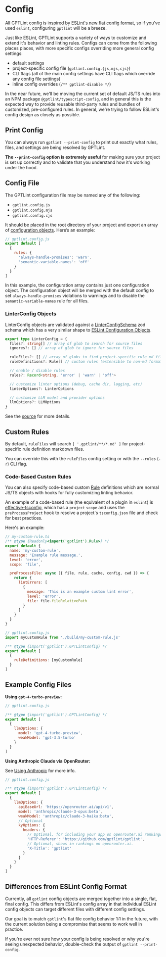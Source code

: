 # Config

All GPTLint config is inspired by [ESLint's new flat config format](https://eslint.org/docs/latest/use/configure/configuration-files), so if you've used `eslint`, configuring `gptlint` will be a breeze.

Just like ESLint, GPTLint supports a variety of ways to customize and extend it's behavior and linting rules. Configs can come from the following places places, with more specific configs overriding more general config settings:

- default settings
- project-specific config file (`gptlint.config.{js,mjs,cjs}`)
- CLI flags (all of the main config settings have CLI flags which override any config file settings)
- inline config overrides (`/** gptlint-disable */`)

In the near future, we'll be moving the current set of default JS/TS rules into an NPM package `@gptlint/typescript-config`, and in general this is the expected way to provide reusable third-party rules and bundles of customized, pre-configured rules. In general, we're trying to follow ESLint's config design as closely as possible.

## Print Config

You can always run `gptlint --print-config` to print out exactly what rules, files, and settings are being resolved by GPTLint.

**The `--print-config` option is extremely useful** for making sure your project is set up correctly and to validate that you understand how it's working under the hood.

## Config File

The GPTLint configuration file may be named any of the following:

- `gptlint.config.js`
- `gptlint.config.mjs`
- `gptlint.config.cjs`

It should be placed in the root directory of your project and export an array of [configuration objects](#linterconfig-objects). Here’s an example:

```js
// gptlint.config.js
export default [
  {
    rules: {
      'always-handle-promises': 'warn',
      'semantic-variable-names': 'off'
    }
  }
]
```

In this example, the configuration array contains just one configuration object. The configuration object will be merged with the default config to set `always-handle-promises` violations to warnings and to disable the `semantic-variable-names` rule for all files.

### LinterConfig Objects

LinterConfig objects are validated against a [LinterConfigSchema](https://github.com/gptlint/gptlint/tree/main/src/config.ts) zod schema which has a very similar shape to [ESLint Configuration Objects](https://eslint.org/docs/latest/use/configure/configuration-files#configuration-objects).

```ts
export type LinterConfig = {
  files?: string[] // array of glob to search for source files
  ignores?: [] // array of glob to ignore for source files

  ruleFiles?: [] // array of globs to find project-specific rule md files
  ruleDefinitions?: Rule[] // custom rules (extensible to non-md formats)

  // enable / disable rules
  rules?: Record<string, 'error' | 'warn' | 'off'>

  // customize linter options (debug, cache dir, logging, etc)
  linterOptions?: LinterOptions

  // customize LLM model and provider options
  llmOptions?: LLMOptions
}
```

See the [source](https://github.com/gptlint/gptlint/tree/main/src/config.ts) for more details.

## Custom Rules

By default, `ruleFiles` will search `[ '.gptlint/**/*.md' ]` for project-specific rule definition markdown files.

You can override this with the `ruleFiles` config setting or with the `--rules` (`-r`) CLI flag.

### Code-Based Custom Rules

You can also specify code-based custom [Rule](https://github.com/gptlint/gptlint/tree/main/src/rule.ts) definitions which are normal JS/TS objects with hooks for fully customizing linting behavior.

An example of a code-based rule (the equivalent of a plugin in `eslint`) is [effective-tsconfig](https://github.com/gptlint/gptlint/tree/main/.gptlint/custom/effective-tsconfig.ts), which has a `project` `scope` and uses the `preProcessProject` hook to resolve a project's `tsconfig.json` file and check for best practices.

Here's an example:

```js
// my-custom-rule.ts
/** @type {Readonly<import('gptlint').Rule>} */
export default {
  name: 'my-custom-rule',
  message: 'Example rule message.',
  level: 'error',
  scope: 'file',

  preProcessFile: async ({ file, rule, cache, config, cwd }) => {
    return {
      lintErrors: [
        {
          message: 'This is an example custom lint error',
          level: 'error',
          file: file.fileRelativePath
        }
      ]
    }
  }
}
```

```js
// gptlint.config.js
import myCustomRule from './build/my-custom-rule.js'

/** @type {import('gptlint').GPTLintConfig} */
export default [
  {
    ruleDefinitions: [myCustomRule]
  }
]
```

## Example Config Files

**Using `gpt-4-turbo-preview`:**

```js
// gptlint.config.js

/** @type {import('gptlint').GPTLintConfig} */
export default [
  {
    llmOptions: {
      model: 'gpt-4-turbo-preview',
      weakModel: 'gpt-3.5-turbo'
    }
  }
]
```

**Using Anthropic Claude via OpenRouter:**

See [Using Anthropic](./llm-providers.md#anthropic) for more info.

```js
// gptlint.config.js

/** @type {import('gptlint').GPTLintConfig} */
export default [
  {
    llmOptions: {
      apiBaseUrl: 'https://openrouter.ai/api/v1',
      model: 'anthropic/claude-3-opus:beta',
      weakModel: 'anthropic/claude-3-haiku:beta',
      // Optional
      kyOptions: {
        headers: {
          // Optional, for including your app on openrouter.ai rankings.
          'HTTP-Referer': 'https://github.com/gptlint/gptlint',
          // Optional, shows in rankings on openrouter.ai.
          'X-Title': 'gptlint'
        }
      }
    }
  }
]
```

## Differences from ESLint Config Format

Currently, all `gptlint` config objects are merged together into a single, flat, final config. This differs from ESLint's config array in that individual ESLint config objects can target different files with different config settings.

Our goal is to match `gptlint`'s flat file config behavior 1:1 in the future, with the current solution being a compromise that seems to work well in practice.

If you're ever not sure how your config is being resolved or why you're seeing unexpected behavior, double-check the output of `gptlint --print-config`.
